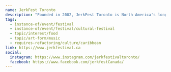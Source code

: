 ```yaml
---
name: JerkFest Toronto
description: "Founded in 2002, JerkFest Toronto is North America's longest-running jerk food and music festival and the largest jerk festival outside of Jamaica. Organized by non-profit Caribbean Promotions Arts & Culture Inc., this annual three-day international event celebrates jerk cuisine, Caribbean music, and family entertainment, bringing together the richness of Caribbean culture, food, music, and art."
tags:
  - instance-of/event/festival
  - instance-of/event/festival/cultural-festival
  - topic/interest/food
  - topic/art-form/music
  - requires-refactoring/culture/caribbean
link: https://www.jerkfestival.ca
social:
  instagram: https://www.instagram.com/jerkfestivaltoronto/
  facebook: https://www.facebook.com/jerkfestCanada/
---
```

